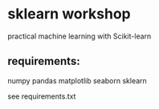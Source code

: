 # sklearn workshop
practical machine learning with Scikit-learn

## requirements:
numpy
pandas
matplotlib
seaborn
sklearn

see requirements.txt
